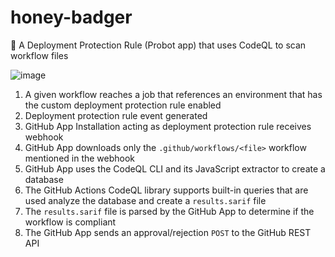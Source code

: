 # honey-badger
🦡 A Deployment Protection Rule (Probot app) that uses CodeQL to scan workflow files

![image](https://github.com/expert-services/honey-badger/assets/107562400/db6bebcb-ef57-48ff-8a40-785cf020edf8)

1. A given workflow reaches a job that references an environment that has the custom deployment protection rule enabled
2. Deployment protection rule event generated
3. GitHub App Installation acting as deployment protection rule receives webhook
4. GitHub App downloads only the `.github/workflows/<file>` workflow mentioned in the webhook
5. GitHub App uses the CodeQL CLI and its JavaScript extractor to create a database
6. The GitHub Actions CodeQL library supports built-in queries that are used analyze the database and create a `results.sarif` file
7. The `results.sarif` file is parsed by the GitHub App to determine if the workflow is compliant
8. The GitHub App sends an approval/rejection `POST` to the GitHub REST API
